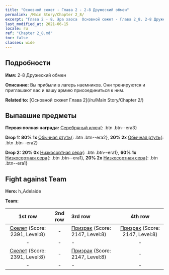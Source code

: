 ```yaml
---
title: "Основной сюжет - Глава 2 - 2-8 Дружеский обмен"
permalink: /Main Story/Chapter 2_8/
excerpt: "Глава 2 - 8. Эра хаоса  Основной сюжет - Глава 2_8. 2-8 Дружеский обмен"
last_modified_at: 2021-06-15
locale: ru
ref: "Chapter 2_8.md"
toc: false
classes: wide
---
```


## Подробности

 **Имя:** 2-8 Дружеский обмен

 **Описание:** Вы прибыли в лагерь наемников. Они тренируются и приглашают вас и вашу армию присоединиться к ним.

 **Related to:** [Основной сюжет Глава 2](/ru/Main Story/Chapter 2/)

## Выпавшие предметы

 **Первая полная награда:** [Серебряный ключ](/ItemsRU/con_693/){: .btn .btn--era3}

 **Drop 1:** **80% 1x** [Обычная ртуть](/ItemsRU/mat_8/){: .btn .btn--era2}, **20% 2x** [Обычная ртуть](/ItemsRU/mat_8/){: .btn .btn--era2}

 **Drop 2:** **20% 0x** [Низкосортная сера](/ItemsRU/mat_3/){: .btn .btn--era1}, **60% 1x** [Низкосортная сера](/ItemsRU/mat_3/){: .btn .btn--era1}, **20% 2x** [Низкосортная сера](/ItemsRU/mat_3/){: .btn .btn--era1}


## Fight against Team
 **Hero:** h_Adelaide

 **Team:**


  | 1st row | 2nd row | 3rd row | 4th row |
  |:----:|:----:|:----|:----:|
  | [Скелет](/ru/units/Skeleton/) (Score: 2391, Level:8)  | - | [Призрак](/ru/units/Wight/) (Score: 2147, Level:8)  | [Призрак](/ru/units/Wight/) (Score: 2147, Level:8)  |
  | - | - | - | - |
  | [Скелет](/ru/units/Skeleton/) (Score: 2391, Level:8)  | - | [Призрак](/ru/units/Wight/) (Score: 2147, Level:8)  | - |
  | - | - | - | - |


